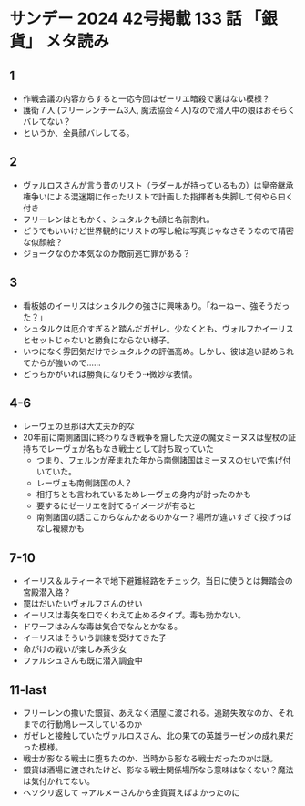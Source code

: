 # サンデー 2024 42号掲載 133 話 「銀貨」 メタ読み

## 1
- 作戦会議の内容からすると一応今回はゼーリエ暗殺で裏はない模様？
- 護衛７人 (フリーレンチーム3人, 魔法協会４人)なので潜入中の娘はおそらくバレてない？
- というか、全員顔バレしてる。
## 2
- ヴァルロスさんが言う昔のリスト（ラダールが持っているもの）は皇帝継承権争いによる混迷期に作ったリストで計画した指揮者も失脚して何やら曰く付き
- フリーレンはともかく、シュタルクも顔と名前割れ。
- どうでもいいけど世界観的にリストの写し絵は写真じゃなさそうなので精密な似顔絵？
- ジョークなのか本気なのか敵前逃亡罪がある？
## 3 
- 看板娘のイーリスはシュタルクの強さに興味あり。「ねーねー、強そうだった？」
- シュタルクは厄介すぎると踏んだガゼレ。少なくとも、ヴォルフかイーリスとセットじゃないと勝負にならない様子。
- いつになく雰囲気だけでシュタルクの評価高め。しかし、彼は追い詰められてからが強いので……
- どっちかがいれば勝負になりそう⇢微妙な表情。
## 4-6
- レーヴェの旦那は大丈夫か的な 
- 20年前に南側諸国に終わりなき戦争を齎した大逆の魔女ミーヌスは聖杖の証持ちでレーヴェが名もなき戦士として討ち取っていた
  - つまり、フェルンが産まれた年から南側諸国はミーヌスのせいで焦げ付いていた。 
  - レーヴェも南側諸国の人？
  - 相打ちとも言われているためレーヴェの身内が討ったのかも
  - 要するにゼーリエを討てるイメージが有ると
  - 南側諸国の話ここからなんかあるのかなー？場所が違いすぎて投げっぱなし複線かも
## 7-10
- イーリス＆ルティーネで地下避難経路をチェック。当日に使うとは舞踏会の宮殿潜入路？
- 罠はだいたいヴォルフさんのせい
- イーリスは毒矢を口でくわえて止めるタイプ。毒も効かない。
- ドワーフはみんな毒は気合でなんとかなる。
- イーリスはそういう訓練を受けてきた子
- 命がけの戦いが楽しみ系少女
- ファルシュさんも既に潜入調査中
## 11-last
- フリーレンの撒いた銀貨、あえなく酒屋に渡される。追跡失敗なのか、それまでの行動鳩レースしているのか
- ガゼレと接触していたヴァルロスさん、北の果ての英雄ラーゼンの成れ果だった模様。
- 戦士が影なる戦士に堕ちたのか、当時から影なる戦士だったのかは謎。
- 銀貨は酒場に渡されたけど、影なる戦士関係場所なら意味はなくない？魔法は気付かれてない。
- ヘソクリ返して →アルメーさんから金貨貰えばよかったのに